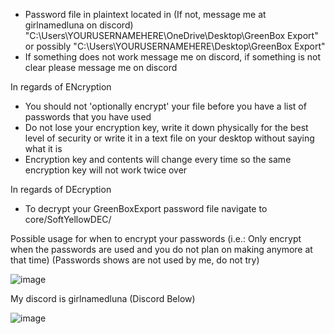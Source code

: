- Password file in plaintext located in (If not, message me at girlnamedluna on discord) "C:\Users\YOURUSERNAMEHERE\OneDrive\Desktop\GreenBox Export" or possibly "C:\Users\YOURUSERNAMEHERE\Desktop\GreenBox Export"
- If something does not work message me on discord, if something is not clear please message me on discord

In regards of ENcryption
- You should not 'optionally encrypt' your file before you have a list of passwords that you have used
- Do not lose your encryption key, write it down physically for the best level of security or write it in a text file on your desktop without saying what it is
- Encryption key and contents will change every time so the same encryption key will not work twice over

In regards of DEcryption
- To decrypt your GreenBoxExport password file navigate to core/SoftYellowDEC/

Possible usage for when to encrypt your passwords (i.e.: Only encrypt when the passwords are used and you do not plan on making anymore at that time)
(Passwords shows are not used by me, do not try)

![image](https://github.com/girlnamedluna/greenbox/assets/170218759/a96fb521-ae5c-4438-87bb-a30763c079d4)

My discord is girlnamedluna
(Discord Below)

![image](https://github.com/girlnamedluna/greenbox/assets/170218759/73506de7-fa7a-4534-90a0-10aa5560f16d)

